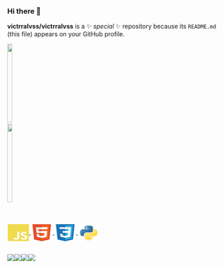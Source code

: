 ### Hi there 👋

**victrralvss/victrralvss** is a ✨ _special_ ✨ repository because its `README.md` (this file) appears on your GitHub profile.




<div style="display: flex;">
  <a href="https://github.com/victrralvss">
  <img  height="180em" width="50%" src="https://github-readme-stats.vercel.app/api?username=victrralvss&show_icons=true&theme=codeSTACKr&icon_color=faea5d">
  <img  height="180em" width="50%" src="https://github-readme-stats.vercel.app/api/top-langs/?username=victrralvss&layout=compact&theme=codeSTACKr&icon_color=faea5d&text_bold=false">
</div>
  
  
 ##
<div style="display: inline_block"><br>
  <img align="center" alt="Js" height="40" width="50" src="https://raw.githubusercontent.com/devicons/devicon/master/icons/javascript/javascript-plain.svg">
  <img align="center" alt="RHTML" height="40" width="50" src="https://raw.githubusercontent.com/devicons/devicon/master/icons/html5/html5-original.svg">
  <img align="center" alt="CSS" height="40" width="50" src="https://raw.githubusercontent.com/devicons/devicon/master/icons/css3/css3-original.svg">
  <img align="center" alt="Python" height="40" width="50" src="https://raw.githubusercontent.com/devicons/devicon/master/icons/python/python-original.svg">
</div>
  
 ##
  
<div style="display: flex;">
  <a href="https://www.linkedin.com/in/victrralvss/" target="_blank"><img src="https://img.shields.io/badge/LinkedIn-0077B5?style=for-the-badge&logo=linkedin&logoColor=white"></a>
    <a href="https://leetcode.com/victrralvss/" target="_blank"><img src="https://img.shields.io/badge/-LeetCode-FFA116?style=for-the-badge&logo=LeetCode&logoColor=black"></a>
    <a href="mailto:victoralvssalcantara@gmail.com" target="_blank"><img src="https://img.shields.io/badge/Gmail-D14836?style=for-the-badge&logo=gmail&logoColor=white"></a>
    <a href="https://www.instagram.com/victrralvss/" target="_blank"><img src="https://img.shields.io/badge/Instagram-E4405F?style=for-the-badge&logo=instagram&logoColor=white"></a>
</div>

  
  
